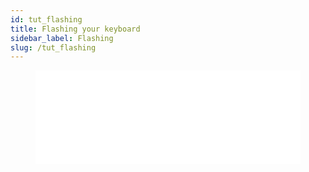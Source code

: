 ```yaml
---
id: tut_flashing
title: Flashing your keyboard
sidebar_label: Flashing
slug: /tut_flashing
---
```


<figure class="video-container">
 <iframe src="//www.youtube.com/embed/aMsK_bWKIEM" frameborder="0" allowfullscreen width="100%"></iframe>
 </figure>